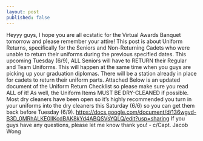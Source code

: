 ```yaml
---
layout: post
published: false
---
```

Heyyy guys, I hope you are all ecstatic for the Virtual Awards Banquet tomorrow and please remember your attire! This post is about Uniform Returns, specifically for the Seniors and Non-Returning Cadets who were unable to return their uniforms during the previous specified dates.
This upcoming Tuesday (6/9), ALL Seniors will have to RETURN their Regular and Team Uniforms. This will happen at the same time when you guys are picking up your graduation diplomas. There will be a station already in place for cadets to return their uniform parts.
Attached Below is an updated document of the Uniform Return Checklist so please make sure you read ALL of it!  As well, the Uniform Items MUST BE DRY-CLEANED if possible. Most dry cleaners have been open so it’s highly recommended you turn in your uniforms into the dry cleaners this Saturday (6/6) so you can get them back before Tuesday (6/9).
https://docs.google.com/document/d/136wgvd-B3D_0MRhALKE0IlKcdBAK8kYd4ABQSVsYQLQ/edit?usp=sharing
If you guys have any questions, please let me know thank you! - c/Capt. Jacob Wong